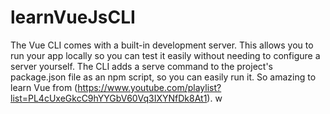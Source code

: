 # learnVueJsCLI
The Vue CLI comes with a built-in development server. This allows you to run your app locally so you can test it easily without needing to configure a server yourself. The CLI adds a serve command to the project's package.json file as an npm script, so you can easily run it.
So amazing to learn Vue from (https://www.youtube.com/playlist?list=PL4cUxeGkcC9hYYGbV60Vq3IXYNfDk8At1).
 w